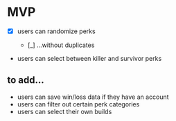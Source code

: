 # MVP

- [x] users can randomize perks

  - [_] ...without duplicates

* users can select between killer and survivor perks

## to add...

- users can save win/loss data if they have an account
- users can filter out certain perk categories
- users can select their own builds
